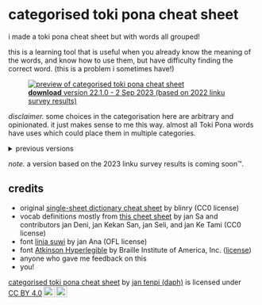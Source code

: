 # categorised toki pona cheat sheet

i made a toki pona cheat sheet but with words all grouped!

this is a learning tool that is useful when you already know the meaning of the words, and know how to use them, but have difficulty finding the correct word. (this is a problem i sometimes have!)

<figure>
  <a href="/tp-catdict/TOK%20-%20EN%20categorical%20v22.1.0.pdf"><img src="/tp-catdict/TOK%20-%20EN%20categorical%20v22.1.0.png" alt="preview of categorised toki pona cheat sheet" /></a>
  <figcaption><a href="/tp-catdict/TOK%20-%20EN%20categorical%20v22.1.0.pdf"><b>download</b> version 22.1.0 - 2 Sep 2023 (based on 2022 linku survey results)</a></figcaption>
</figure>

_disclaimer._ some choices in the categorisation here are arbitrary and opinionated. it just makes sense to me this way. almost all Toki Pona words have uses which could place them in multiple categories.

<details>
  <summary>previous versions</summary>

<b>based on 2022 linku survey results</b>

  <ul>
    <li><a href="/tp-catdict/TOK%20-%20EN%20categorical%20v22.1.0.pdf">version 22.1.0 - 2 Sep 2023</a></li>
  </ul>

</details>

_note._ a version based on the 2023 linku survey results is coming soon:tm:.

## credits

* original [single-sheet dictionary cheat sheet](https://blinry.org/toki-pona-cheat-sheet/) by blinry (CC0 license)
* vocab definitions mostly from [this cheet sheet](https://jansa-tp.github.io/cheatsheet) by jan Sa and contributors jan Deni, jan Kekan San, jan Seli, and jan Ke Tami (CC0 license)
* font [linja suwi](https://linjasuwi.ap5.dev/) by jan Ana (OFL license)
* font [Atkinson Hyperlegible](https://brailleinstitute.org/freefont) by Braille Institute of America, Inc. ([license](https://brailleinstitute.org/wp-content/uploads/2020/11/Atkinson-Hyperlegible-Font-License-2020-1104.pdf))
* anyone who gave me feedback on this
* you!

 <p xmlns:cc="http://creativecommons.org/ns#" xmlns:dct="http://purl.org/dc/terms/"><a property="dct:title" rel="cc:attributionURL" href="https://tenpi.vercel.app/tokipona/catdict">categorised toki pona cheat sheet</a> by <a rel="cc:attributionURL dct:creator" property="cc:attributionName" href="https://tenpi.vercel.app">jan tenpi (daph)</a> is licensed under <a href="http://creativecommons.org/licenses/by/4.0/?ref=chooser-v1" target="_blank" rel="license noopener noreferrer" style="display:inline-block;">CC BY 4.0<img style="height:22px!important;margin-left:3px;vertical-align:text-bottom;" src="https://mirrors.creativecommons.org/presskit/icons/cc.svg?ref=chooser-v1"><img style="height:22px!important;margin-left:3px;vertical-align:text-bottom;" src="https://mirrors.creativecommons.org/presskit/icons/by.svg?ref=chooser-v1"></a></p> 
